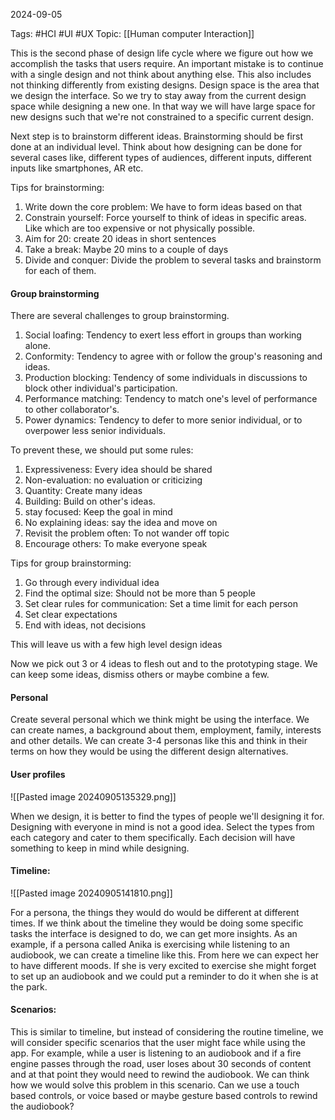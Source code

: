 2024-09-05

Tags: #HCI #UI #UX
Topic: [[Human computer Interaction]]


This is the second phase of design life cycle where we figure out how we accomplish the tasks that users require.
An important mistake is to continue with a single design and not think about anything else. This also includes not thinking differently from existing designs.
Design space is the area that we design the interface. So we try to stay away from the current design space while designing a new one. In that way we will have large space for new designs such that we're not constrained to a specific current design.

Next step is to brainstorm different ideas. Brainstorming should be first done at an individual level. Think about how designing can be done for several cases like, different types of audiences, different inputs, different inputs like smartphones, AR etc.

Tips for brainstorming:
1. Write down the core problem: We have to form ideas based on that
2. Constrain yourself: Force yourself to think of ideas in specific areas. Like which are too expensive or not physically possible.
3. Aim for 20: create 20 ideas in short sentences
4. Take a break: Maybe 20 mins to a couple of days
5. Divide and conquer: Divide the problem to several tasks and brainstorm for each of them.

#### Group brainstorming

There are several challenges to group brainstorming. 

1. Social loafing: Tendency to exert less effort in groups than working alone.
2. Conformity: Tendency to agree with or follow the group's reasoning and ideas.
3. Production blocking: Tendency of some individuals in discussions to block other individual's participation.
4. Performance matching: Tendency to match one's level of performance to other collaborator's.
5. Power dynamics: Tendency to defer to more senior individual, or to overpower less senior individuals.

To prevent these, we should put some rules:
1. Expressiveness: Every idea should be shared
2. Non-evaluation: no evaluation or criticizing
3. Quantity: Create many ideas
4. Building: Build on other's ideas.
5. stay focused: Keep the goal in mind
6. No explaining ideas: say the idea and move on
7. Revisit the problem often: To not wander off topic
8. Encourage others: To make everyone speak

Tips for group brainstorming:
1. Go through every individual idea
2. Find the optimal size: Should not be more than 5 people
3. Set clear rules for communication: Set a time limit for each person
4. Set clear expectations
5. End with ideas, not decisions

This will leave us with a few high level design ideas

Now we pick out 3 or 4 ideas to flesh out and to the prototyping stage.
We can keep some ideas, dismiss others or maybe combine a few. 

#### Personal

Create several personal which we think might be using the interface. We can create names, a background about them, employment, family, interests and other details. We can create 3-4 personas like this and think in their terms on how they would be using the different design alternatives.

#### User profiles

![[Pasted image 20240905135329.png]]

When we design, it is better to find the types of people we'll designing it for. Designing with everyone in mind is not a good idea. Select the types from each category and cater to them specifically. Each decision will have something to keep in mind while designing.

#### Timeline:

![[Pasted image 20240905141810.png]]

For a persona, the things they would do would be different at different times. If we think about the timeline they would be doing some specific tasks the interface is designed to do, we can get more insights. 
As an example, if a persona called Anika is exercising while listening to an audiobook, we can create a timeline like this. From here we can expect her to have different moods. If she is very excited to exercise she might forget to set up an audiobook and we could put a reminder to do it when she is at the park.

#### Scenarios:

This is similar to timeline, but instead of considering the routine timeline, we will consider specific scenarios that the user might face while using the app.
For example, while a user is listening to an audiobook and if a fire engine passes through the road, user loses about 30 seconds of content and at that point they would need to rewind the audiobook. We can think how we would solve this problem in this scenario. Can we use a touch based controls, or voice based or maybe gesture based controls to rewind the audiobook?

